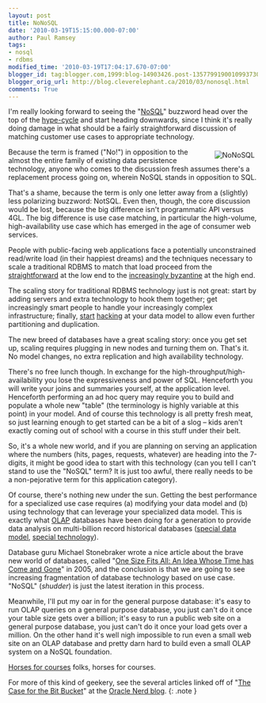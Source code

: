 ```yaml
---
layout: post
title: NoNoSQL
date: '2010-03-19T15:15:00.000-07:00'
author: Paul Ramsey
tags:
- nosql
- rdbms
modified_time: '2010-03-19T17:04:17.670-07:00'
blogger_id: tag:blogger.com,1999:blog-14903426.post-1357799190010993730
blogger_orig_url: http://blog.cleverelephant.ca/2010/03/nonosql.html
comments: True
---
```


I'm really looking forward to seeing the "[NoSQL](http://en.wikipedia.org/wiki/NoSQL)" buzzword head over the top of the [hype-cycle](http://en.wikipedia.org/wiki/Hype_cycle) and start heading downwards, since I think it's really doing damage in what should be a fairly straightforward discussion of matching customer use cases to appropriate technology. 

<img alt="NoNoSQL" src="http://media.tumblr.com/tumblr_kv4be8I1MB1qa94o2.png" style="float:right;padding:6px;"/>Because the term is framed ("No!") in opposition to the almost the entire family of existing data persistence technology, anyone who comes to the discussion fresh assumes there's a replacement process going on, wherein NoSQL stands in opposition to SQL.

That's a shame, because the term is only one letter away from a (slightly) less polarizing buzzword: NotSQL.  Even then, though, the core discussion would be lost, because the big difference isn't programmatic API versus 4GL. The big difference is use case matching, in particular the high-volume, high-availability use case which has emerged in the age of consumer web services. 

People with public-facing web applications face a potentially unconstrained read/write load (in their happiest dreams) and the techniques necessary to scale a traditional RDBMS to match that load proceed from the [straightforward](http://en.wikipedia.org/wiki/Load_balancing_(computing)) at the low end to the [increasingly byzantine](http://en.wikipedia.org/wiki/Shard_(database_architecture)) at the high end.

The scaling story for traditional RDBMS technology just is not great: start by adding servers and extra technology to hook them together; get increasingly smart people to handle your increasingly complex infrastructure; finally, [start](http://en.wikipedia.org/wiki/Partition_(database)) [hacking](http://en.wikipedia.org/wiki/Shard_(database_architecture)) at your data model to allow even further partitioning and duplication. 

The new breed of databases have a great scaling story: once you get set up, scaling requires plugging in new nodes and turning them on. That's it. No model changes, no extra replication and high availability technology.

There's no free lunch though. In exchange for the high-throughput/high-availability you lose the expressiveness and power of SQL. Henceforth you will write your joins and summaries yourself, at the application level. Henceforth performing an ad hoc query may require you to build and populate a whole new "table" (the terminology is highly variable at this point) in your model.  And of course this technology is all pretty fresh meat, so just learning enough to get started can be a bit of a slog &ndash; kids aren't exactly coming out of school with a course in this stuff under their belt.

So, it's a whole new world, and if you are planning on serving an application where the numbers (hits, pages, requests, whatever) are heading into the 7-digits, it might be good idea to start with this technology (can you tell I can't stand to use the "NoSQL" term? It is just too awful, there really needs to be a non-pejorative term for this application category).

Of course, there's nothing new under the sun. Getting the best performance for a specialized use case requires (a) modifying your data model and (b) using technology that can leverage your specialized data model. This is exactly what [OLAP](http://en.wikipedia.org/wiki/Online_analytical_processing) databases have been doing for a generation to provide data analysis on multi-billion record historical databases ([special data model](http://en.wikipedia.org/wiki/Star_schema), [special technology](http://www.teradata.com/t/)).

Database guru Michael Stonebraker wrote a nice article about the brave new world of databases, called "[One Size Fits All: An Idea Whose Time has Come and Gone](http://www.cs.brown.edu/~ugur/fits_all.pdf)" in 2005, and the conclusion is that we are going to see increasing fragmentation of database technology based on use case. "NoSQL" (*shudder*) is just the latest iteration in this process.

Meanwhile, I'll put my oar in for the general purpose database: it's easy to run OLAP queries on a general purpose database, you just can't do it once your table size gets over a billion; it's easy to run a public web site on a general purpose database, you just can't do it once your load gets over a million. On the other hand it's well nigh impossible to run even a small web site on an OLAP database and pretty darn hard to build even a small OLAP system on a NoSQL foundation. 

[Horses for courses](http://www.usingenglish.com/reference/idioms/horses+for+courses.html) folks, horses for courses.

For more of this kind of geekery, see the several articles linked off of "[The Case for the Bit Bucket](http://www.oraclenerd.com/2010/03/case-for-bit-bucket.html)" at the [Oracle Nerd blog](http://www.oraclenerd.com/).
{: .note }


